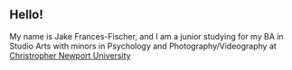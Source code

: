 ## Hello!
My name is Jake Frances-Fischer, and I am a junior studying for my BA in Studio Arts with minors in Psychology and Photography/Videography at [Christropher Newport University](https://cnu.edu/)  
